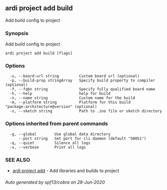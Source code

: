 ## ardi project add build

Add build config to project

### Synopsis


Add build config to project

```
ardi project add build [flags]
```

### Options

```
  -u, --board-url string         Custom board url (optional)
  -p, --build-prop stringArray   Specify build property to compiler (optional)
  -f, --fqbn string              Specify fully qualified board name
  -h, --help                     help for build
  -n, --name string              Custom name for the build
  -m, --platform string          Platform for this build "package:architecture@version" (optional)
  -s, --sketch string            Path to .ino file or sketch directory
```

### Options inherited from parent commands

```
  -g, --global        Use global data directory
      --port string   Set port for cli daemon (default "50051")
  -q, --quiet         Silence all logs
  -v, --verbose       Print all logs
```

### SEE ALSO

* [ardi project add](ardi_project_add.md)	 - Add libraries and builds to project

###### Auto generated by spf13/cobra on 28-Jun-2020
